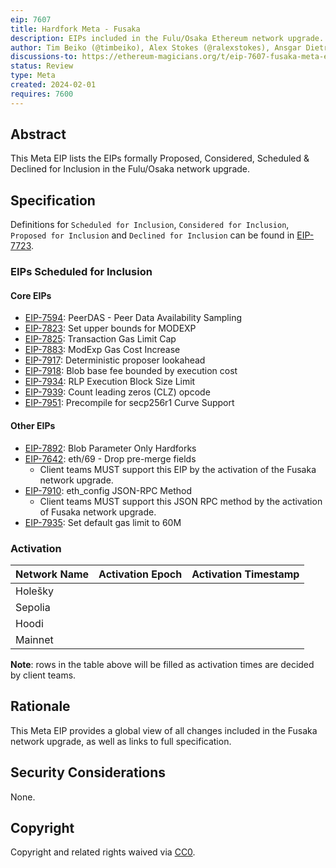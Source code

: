 ```yaml
---
eip: 7607
title: Hardfork Meta - Fusaka
description: EIPs included in the Fulu/Osaka Ethereum network upgrade.
author: Tim Beiko (@timbeiko), Alex Stokes (@ralexstokes), Ansgar Dietrichs (@adietrichs)
discussions-to: https://ethereum-magicians.org/t/eip-7607-fusaka-meta-eip/18439
status: Review
type: Meta
created: 2024-02-01
requires: 7600
---
```


## Abstract

This Meta EIP lists the EIPs formally Proposed, Considered, Scheduled & Declined for Inclusion in the Fulu/Osaka network upgrade.

## Specification

Definitions for `Scheduled for Inclusion`, `Considered for Inclusion`, `Proposed for Inclusion` and `Declined for Inclusion` can be found in [EIP-7723](./eip-7723.md).

### EIPs Scheduled for Inclusion

#### Core EIPs

* [EIP-7594](./eip-7594.md): PeerDAS - Peer Data Availability Sampling
* [EIP-7823](./eip-7823.md): Set upper bounds for MODEXP
* [EIP-7825](./eip-7825.md): Transaction Gas Limit Cap
* [EIP-7883](./eip-7883.md): ModExp Gas Cost Increase
* [EIP-7917](./eip-7917.md): Deterministic proposer lookahead
* [EIP-7918](./eip-7918.md): Blob base fee bounded by execution cost
* [EIP-7934](./eip-7934.md): RLP Execution Block Size Limit
* [EIP-7939](./eip-7939.md): Count leading zeros (CLZ) opcode
* [EIP-7951](./eip-7951.md): Precompile for secp256r1 Curve Support

#### Other EIPs

* [EIP-7892](./eip-7892.md): Blob Parameter Only Hardforks 
* [EIP-7642](./eip-7642.md): eth/69 - Drop pre-merge fields
    * Client teams MUST support this EIP by the activation of the Fusaka network upgrade.
* [EIP-7910](./eip-7910.md): eth_config JSON-RPC Method
    * Client teams MUST support this JSON RPC method by the activation of Fusaka network upgrade. 
* [EIP-7935](./eip-7935.md): Set default gas limit to 60M

### Activation

| Network Name     | Activation Epoch | Activation Timestamp |
|------------------|------------------|----------------------|
| Holešky          |                  |                      |
| Sepolia          |                  |                      |
| Hoodi            |                  |                      |
| Mainnet          |                  |                      |

**Note**: rows in the table above will be filled as activation times are decided by client teams.

## Rationale

This Meta EIP provides a global view of all changes included in the Fusaka network upgrade, as well as links to full specification.

## Security Considerations

None.

## Copyright

Copyright and related rights waived via [CC0](../LICENSE.md).
